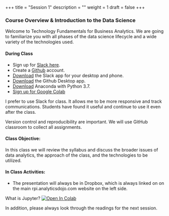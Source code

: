 +++
title = "Session 1"
description = ""
weight = 1
draft = false
+++

### Course Overview & Introduction to the Data Science
Welcome to Technology Fundamentals for Business Analytics. We are going to familiarize you with all phases of the data science lifecycle and a wide variety of the technologies used.

#### During Class
- Sign up for [Slack here](https://join.slack.com/t/techfundament-oc98110/shared_invite/enQtNTIwMjAwMTE4MDY1LWE3NzRlY2Y1ZTNmOTgzNmQ0NWQ5M2JjODE5YWVmMDQzOTdiM2ZjYjdmN2RhZDNlNDlkMmMyMTRkMDlhNmJkOTA).
- Create a [Github](http://www.github.com) account.
- [Download](https://slack.com/downloads/) the Slack app for your desktop and phone.
- [Download](https://desktop.github.com) the Github Desktop app.
- [Download](https://www.anaconda.com/download/) Anaconda with Python 3.7.
- [Sign up for Google Colab](http://colab.research.google.com)

I prefer to use Slack for class. It allows me to be more responsive and track communications.  Students have found it useful and continue to use it even after the class.

Version control and reproducibility are important.  We will use GitHub classroom to collect all assignments.


#### Class Objective:
In this class we will review the syllabus and discuss the broader issues of data analytics, the approach of the class, and the technologies to be utilized.

#### In Class Activities:
- The presentation will always be in Dropbox, which is always linked on on the main rpi.analyticsdojo.com website on the left side.

What is Jupyter?
[![Open In Colab](https://colab.research.google.com/assets/colab-badge.svg)](https://colab.research.google.com/github/rpi-techfundamentals/spring-materials/blob/master/01-overview/01-what-is-jupyter.ipynb)





In addition, please always look through the readings for the next session.

